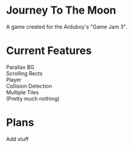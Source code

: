 # Journey To The Moon
A game created for the Arduboy's "Game Jam 3". 

# Current Features
Parallax BG  
Scrolling Rects  
Player  
Collision Detection  
Multiple Tiles  
(Pretty much nothing)  

# Plans
Add stuff
